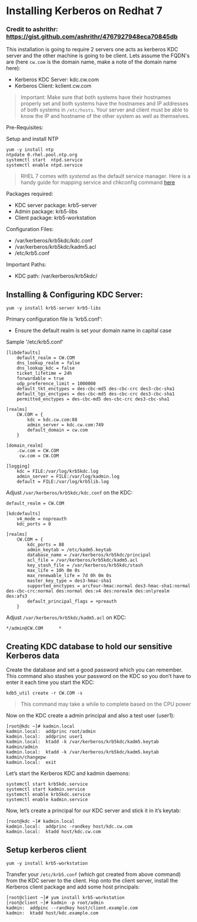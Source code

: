 # Installing Kerberos on Redhat 7
### Credit to ashrithr: https://gist.github.com/ashrithr/4767927948eca70845db

This installation is going to require 2 servers one acts as kerberos KDC server
and the other machine is going to be client. Lets assume the FQDN's are (here
`cw.com` is the domain name, make a note of the domain name here):
  * Kerberos KDC Server: kdc.cw.com
  * Kerberos Client: kclient.cw.com

> Important: Make sure that both systems have their hostnames properly set and
> both systems have the hostnames and IP addresses of both systems in
> `/etc/hosts`. Your server and client must be able to know the IP and hostname
> of the other system as well as themselves.

Pre-Requisites:

Setup and install NTP

```
yum -y install ntp
ntpdate 0.rhel.pool.ntp.org
systemctl start  ntpd.service
systemctl enable ntpd.service
```

> RHEL 7 comes with *systemd* as the default service manager. Here is a handy
> guide for mapping service and chkconfig command [here](http://fedoraproject.org/wiki/SysVinit_to_Systemd_Cheatsheet)

Packages required:
  * KDC server package: krb5-server
  * Admin package: krb5-libs
  * Client package: krb5-workstation

Configuration Files:
  * /var/kerberos/krb5kdc/kdc.conf
  * /var/kerberos/krb5kdc/kadm5.acl
  * /etc/krb5.conf

Important Paths:
  * KDC path: /var/kerberos/krb5kdc/

## Installing & Configuring KDC Server:

```
yum -y install krb5-server krb5-libs
```

Primary configuration file is 'krb5.conf':
  * Ensure the default realm is set your domain name in capital case

Sample '/etc/krb5.conf'

```
[libdefaults]
    default_realm = CW.COM
    dns_lookup_realm = false
    dns_lookup_kdc = false
    ticket_lifetime = 24h
    forwardable = true
    udp_preference_limit = 1000000
    default_tkt_enctypes = des-cbc-md5 des-cbc-crc des3-cbc-sha1
    default_tgs_enctypes = des-cbc-md5 des-cbc-crc des3-cbc-sha1
    permitted_enctypes = des-cbc-md5 des-cbc-crc des3-cbc-sha1

[realms]
    CW.COM = {
        kdc = kdc.cw.com:88
        admin_server = kdc.cw.com:749
        default_domain = cw.com
    }

[domain_realm]
    .cw.com = CW.COM
     cw.com = CW.COM

[logging]
    kdc = FILE:/var/log/krb5kdc.log
    admin_server = FILE:/var/log/kadmin.log
    default = FILE:/var/log/krb5lib.log
```

Adjust `/var/kerberos/krb5kdc/kdc.conf` on the KDC:

```
default_realm = CW.COM

[kdcdefaults]
    v4_mode = nopreauth
    kdc_ports = 0

[realms]
    CW.COM = {
        kdc_ports = 88
        admin_keytab = /etc/kadm5.keytab
        database_name = /var/kerberos/krb5kdc/principal
        acl_file = /var/kerberos/krb5kdc/kadm5.acl
        key_stash_file = /var/kerberos/krb5kdc/stash
        max_life = 10h 0m 0s
        max_renewable_life = 7d 0h 0m 0s
        master_key_type = des3-hmac-sha1
        supported_enctypes = arcfour-hmac:normal des3-hmac-sha1:normal des-cbc-crc:normal des:normal des:v4 des:norealm des:onlyrealm des:afs3
        default_principal_flags = +preauth
    }
```

Adjust `/var/kerberos/krb5kdc/kadm5.acl` on KDC:

```
*/admin@CW.COM	    *
```

## Creating KDC database to hold our sensitive Kerberos data

Create the database and set a good password which you can remember. This command
also stashes your password on the KDC so you don’t have to enter it each time
you start the KDC:

```
kdb5_util create -r CW.COM -s
```

> This command may take a while to complete based on the CPU power

Now on the KDC create a admin principal and also a test user (user1):

```
[root@kdc ~]# kadmin.local
kadmin.local:  addprinc root/admin
kadmin.local:  addprinc user1
kadmin.local:  ktadd -k /var/kerberos/krb5kdc/kadm5.keytab kadmin/admin
kadmin.local:  ktadd -k /var/kerberos/krb5kdc/kadm5.keytab kadmin/changepw
kadmin.local:  exit
```

Let’s start the Kerberos KDC and kadmin daemons:

```
systemctl start krb5kdc.service
systemctl start kadmin.service
systemctl enable krb5kdc.service
systemctl enable kadmin.service
```

Now, let’s create a principal for our KDC server and stick it in it’s keytab:

```
[root@kdc ~]# kadmin.local
kadmin.local:  addprinc -randkey host/kdc.cw.com
kadmin.local:  ktadd host/kdc.cw.com
```

## Setup kerberos client

```
yum -y install krb5-workstation
```

Transfer your `/etc/krb5.conf` (which got created from above command) from the
KDC server to the client. Hop onto the client server, install the Kerberos
client package and add some host principals:

```
[root@client ~]# yum install krb5-workstation
[root@client ~]# kadmin -p root/admin
kadmin:  addpinc --randkey host/client.example.com
kadmin:  ktadd host/kdc.example.com
```
